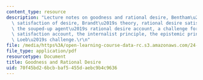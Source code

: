 ```yaml
---
content_type: resource
description: "Lecture notes on goodness and rational desire, Bentham\u2019s hedonism,\
  \ satisfaction of desire, Brandt\u2019s theory, rational desire satisfaction account,\
  \ the souped-up agent\u2019s rational desire account, a challenge for any desire\
  \ satisfaction account, the internalist principle, the epistemic principle, and\
  \ Loeb\u2019s challenge.\r\n"
file: /media/https%3A/open-learning-course-data-rc.s3.amazonaws.com/24-02-moral-problems-and-the-good-life-fall-2008/70f45bd26bcbbaf5455daebc9b4c9636_lec_03.pdf
file_type: application/pdf
resourcetype: Document
title: Goodness and Rational Desire
uid: 70f45bd2-6bcb-baf5-455d-aebc9b4c9636
---
```

